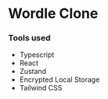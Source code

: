 # Wordle Clone

### Tools used

* Typescript
* React
* Zustand
* Encrypted Local Storage
* Tailwind CSS

